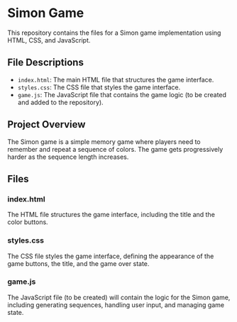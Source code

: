 # Simon Game

This repository contains the files for a Simon game implementation using HTML, CSS, and JavaScript.

## File Descriptions

- `index.html`: The main HTML file that structures the game interface.
- `styles.css`: The CSS file that styles the game interface.
- `game.js`: The JavaScript file that contains the game logic (to be created and added to the repository).

## Project Overview

The Simon game is a simple memory game where players need to remember and repeat a sequence of colors. The game gets progressively harder as the sequence length increases.

## Files

### index.html

The HTML file structures the game interface, including the title and the color buttons.

### styles.css

The CSS file styles the game interface, defining the appearance of the game buttons, the title, and the game over state.

### game.js

The JavaScript file (to be created) will contain the logic for the Simon game, including generating sequences, handling user input, and managing game state.
